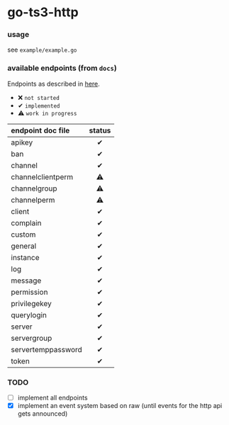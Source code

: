 # go-ts3-http

### usage
see `example/example.go`

### available endpoints (from `docs`)
Endpoints as described in [here](https://community.teamspeak.com/t/webquery-discussion-help-3-12-0-onwards/7184).

- ❌ `not started`
- ✔ `implemented`
- ⚠ `work in progress`

| endpoint doc file | status |
|:---|:---:|
| apikey | ✔ |
| ban | ✔ |
| channel | ✔ |
| channelclientperm | ⚠ |
| channelgroup | ⚠ |
| channelperm | ⚠ |
| client | ✔ |
| complain | ✔ |
| custom | ✔ |
| general | ✔ |
| instance | ✔ |
| log | ✔ |
| message | ✔ |
| permission | ✔ |
| privilegekey | ✔ |
| querylogin | ✔ |
| server | ✔ |
| servergroup | ✔ |
| servertemppassword | ✔ |
| token | ✔ |

### TODO
- [ ] implement all endpoints
- [x] implement an event system based on raw (until events for the http api gets announced)